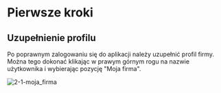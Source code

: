 # Pierwsze kroki

## Uzupełnienie profilu

Po poprawnym zalogowaniu się do aplikacji należy uzupełnić profil firmy. Można tego dokonać klikając w prawym górnym rogu na nazwie użytkownika i wybierając pozycję "Moja firma".

![2-1-moja_firma](/home/texe/git/dok.infano/docs/assets/img/2/2-1-moja_firma.png)
